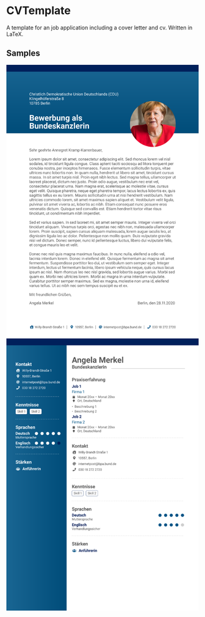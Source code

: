 # CVTemplate
A template for an job application including a cover letter and cv. Written in LaTeX.

## Samples

<img src="test1.png" alt="Cover Letter" width="600px">

<img src="test2.png" alt="CV" width="600px">
